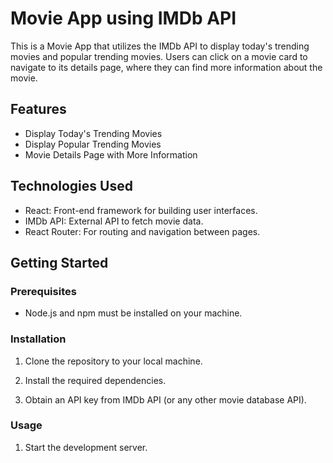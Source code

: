 # Movie App using IMDb API

This is a Movie App that utilizes the IMDb API to display today's trending movies and popular trending movies. Users can click on a movie card to navigate to its details page, where they can find more information about the movie.

## Features

- Display Today's Trending Movies
- Display Popular Trending Movies
- Movie Details Page with More Information

## Technologies Used

- React: Front-end framework for building user interfaces.
- IMDb API: External API to fetch movie data.
- React Router: For routing and navigation between pages.

## Getting Started

### Prerequisites

- Node.js and npm must be installed on your machine.

### Installation

1. Clone the repository to your local machine.

2. Install the required dependencies.

3. Obtain an API key from IMDb API (or any other movie database API).

   
### Usage

1. Start the development server.





